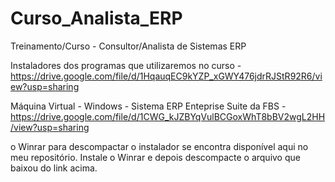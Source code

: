 # Curso_Analista_ERP
Treinamento/Curso - Consultor/Analista de Sistemas ERP

Instaladores dos programas que utilizaremos no curso - https://drive.google.com/file/d/1HqauqEC9kYZP_xGWY476jdrRJStR92R6/view?usp=sharing

Máquina Virtual - Windows - Sistema ERP Enteprise Suite da FBS - https://drive.google.com/file/d/1CWG_kJZBYqVulBCGoxWhT8bBV2wgL2HH/view?usp=sharing

o Winrar para descompactar o instalador se encontra disponível aqui no meu repositório. Instale o Winrar e depois descompacte o arquivo que baixou 
do link acima.
